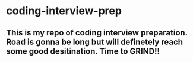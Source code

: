 # coding-interview-prep

## This is my repo of coding interview preparation. Road is gonna be long but will definetely reach some good desitination. Time to GRIND!!
